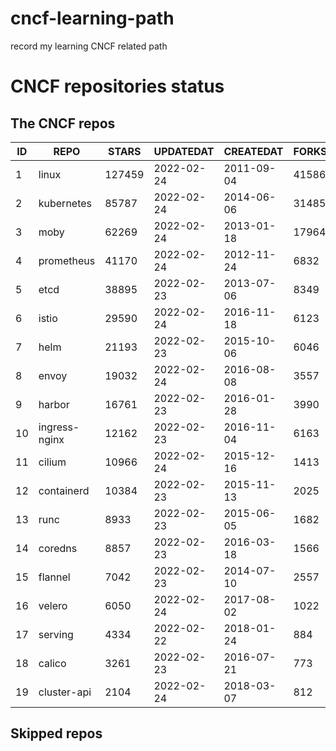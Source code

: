 # cncf-learning-path
record my learning CNCF related path

# CNCF repositories status
<!--START_SECTION:github_repos-->
## The CNCF repos
| ID |     REPO      | STARS  | UPDATEDAT  | CREATEDAT  | FORKSCOUNT |
|----|---------------|--------|------------|------------|------------|
|  1 | linux         | 127459 | 2022-02-24 | 2011-09-04 |      41586 |
|  2 | kubernetes    |  85787 | 2022-02-24 | 2014-06-06 |      31485 |
|  3 | moby          |  62269 | 2022-02-24 | 2013-01-18 |      17964 |
|  4 | prometheus    |  41170 | 2022-02-24 | 2012-11-24 |       6832 |
|  5 | etcd          |  38895 | 2022-02-23 | 2013-07-06 |       8349 |
|  6 | istio         |  29590 | 2022-02-24 | 2016-11-18 |       6123 |
|  7 | helm          |  21193 | 2022-02-23 | 2015-10-06 |       6046 |
|  8 | envoy         |  19032 | 2022-02-24 | 2016-08-08 |       3557 |
|  9 | harbor        |  16761 | 2022-02-23 | 2016-01-28 |       3990 |
| 10 | ingress-nginx |  12162 | 2022-02-23 | 2016-11-04 |       6163 |
| 11 | cilium        |  10966 | 2022-02-24 | 2015-12-16 |       1413 |
| 12 | containerd    |  10384 | 2022-02-23 | 2015-11-13 |       2025 |
| 13 | runc          |   8933 | 2022-02-23 | 2015-06-05 |       1682 |
| 14 | coredns       |   8857 | 2022-02-23 | 2016-03-18 |       1566 |
| 15 | flannel       |   7042 | 2022-02-23 | 2014-07-10 |       2557 |
| 16 | velero        |   6050 | 2022-02-24 | 2017-08-02 |       1022 |
| 17 | serving       |   4334 | 2022-02-22 | 2018-01-24 |        884 |
| 18 | calico        |   3261 | 2022-02-23 | 2016-07-21 |        773 |
| 19 | cluster-api   |   2104 | 2022-02-24 | 2018-03-07 |        812 |



## Skipped repos
<!--END_SECTION:github_repos-->
